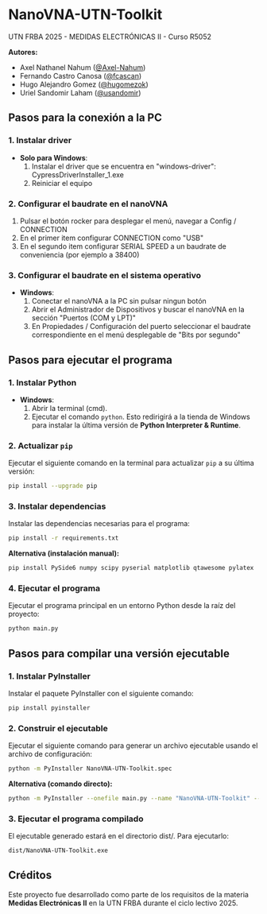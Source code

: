 # NanoVNA-UTN-Toolkit

UTN FRBA 2025 - MEDIDAS ELECTRÓNICAS II - Curso R5052

**Autores:**
- Axel Nathanel Nahum ([@Axel-Nahum](https://github.com/Axel-Nahum))
- Fernando Castro Canosa ([@fcascan](https://github.com/fcascan))
- Hugo Alejandro Gomez ([@hugomezok](https://github.com/hugomezok))
- Uriel Sandomir Laham ([@usandomir](https://github.com/usandomir))

## Pasos para la conexión a la PC
### 1. Instalar driver
- **Solo para Windows**: 
  1. Instalar el driver que se encuentra en "windows-driver": CypressDriverInstaller_1.exe
  2. Reiniciar el equipo

### 2. Configurar el baudrate en el nanoVNA
  1. Pulsar el botón rocker para desplegar el menú, navegar a Config / CONNECTION
  2. En el primer item configurar CONNECTION como "USB"
  3. En el segundo item configurar SERIAL SPEED a un baudrate de conveniencia (por ejemplo a 38400)

### 3. Configurar el baudrate en el sistema operativo
- **Windows**: 
  1. Conectar el nanoVNA a la PC sin pulsar ningun botón
  2. Abrir el Administrador de Dispositivos y buscar el nanoVNA en la sección "Puertos (COM y LPT)"
  3. En Propiedades / Configuración del puerto seleccionar el baudrate correspondiente en el menú desplegable de "Bits por segundo"

## Pasos para ejecutar el programa
### 1. Instalar Python
- **Windows**: 
  1. Abrir la terminal (cmd).
  2. Ejecutar el comando `python`. Esto redirigirá a la tienda de Windows para instalar la última versión de **Python Interpreter & Runtime**.

### 2. Actualizar `pip`
Ejecutar el siguiente comando en la terminal para actualizar `pip` a su última versión:
```bash
pip install --upgrade pip
```

### 3. Instalar dependencias
Instalar las dependencias necesarias para el programa:
```bash
pip install -r requirements.txt
```

**Alternativa (instalación manual):**
```bash
pip install PySide6 numpy scipy pyserial matplotlib qtawesome pylatex
```

### 4. Ejecutar el programa
Ejecutar el programa principal en un entorno Python desde la raíz del proyecto:
```bash
python main.py
```


## Pasos para compilar una versión ejecutable
### 1. Instalar PyInstaller
Instalar el paquete PyInstaller con el siguiente comando:
```bash
pip install pyinstaller
```

### 2. Construir el ejecutable
Ejecutar el siguiente comando para generar un archivo ejecutable usando el archivo de configuración:
```bash
python -m PyInstaller NanoVNA-UTN-Toolkit.spec
```

**Alternativa (comando directo):**
```bash
python -m PyInstaller --onefile main.py --name "NanoVNA-UTN-Toolkit" --icon=icon.ico --hidden-import=PySide6 --hidden-import=NanoVNA_UTN_Toolkit --hidden-import=NanoVNA_UTN_Toolkit.compat --hidden-import=NanoVNA_UTN_Toolkit.Hardware --hidden-import=NanoVNA_UTN_Toolkit.Hardware.Hardware --hidden-import=NanoVNA_UTN_Toolkit.utils --paths=src
```

### 3. Ejecutar el programa compilado
El ejecutable generado estará en el directorio dist/. Para ejecutarlo:
```bash
dist/NanoVNA-UTN-Toolkit.exe
```

## Créditos
Este proyecto fue desarrollado como parte de los requisitos de la materia **Medidas Electrónicas II** en la UTN FRBA durante el ciclo lectivo 2025.
